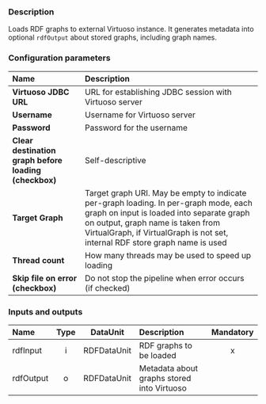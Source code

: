 ### Description

Loads RDF graphs to external Virtuoso instance.
It generates metadata into optional `rdfOutput` about stored graphs, including graph names.

### Configuration parameters

| Name | Description |
|:----|:----|
|**Virtuoso JDBC URL** | URL for establishing JDBC session with Virtuoso server |
|**Username** | Username for Virtuoso server |
|**Password** | Password for the username |
|**Clear destination graph before loading (checkbox)** | Self-descriptive |
|**Target Graph** | Target graph URI. May be empty to indicate per-graph loading. In per-graph mode, each graph on input is loaded into separate graph on output, graph name is taken from VirtualGraph, if VirtualGraph is not set, internal RDF store graph name is used |
|**Thread count** | How many threads may be used to speed up loading|
|**Skip file on error (checkbox)** | Do not stop the pipeline when error occurs (if checked) |

### Inputs and outputs

|Name |Type | DataUnit | Description | Mandatory |
|:--------|:------:|:------:|:-------------|:---------------------:|
|rdfInput  |i| RDFDataUnit | RDF graphs to be loaded |x|
|rdfOutput |o| RDFDataUnit | Metadata about graphs stored into Virtuoso ||